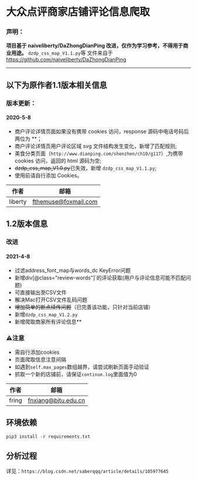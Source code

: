 # 大众点评商家店铺评论信息爬取

### 声明：

**项目基于 naiveliberty/DaZhongDianPing 改进，仅作为学习参考，不得用于商业用途。**
`dzdp_css_map_V1.1.py`等 文件来自于 https://github.com/naiveliberty/DaZhongDianPing

------

## 以下为原作者1.1版本相关信息
### 版本更新：

#### 2020-5-8

- 商户评论详情页面如果没有携带 cookies 访问，response 源码中电话号码后两位为 **；
- 商户评论详情页用户评论区域 svg 文件结构发生变化，新增了匹配规则;
- 美食分类页面（`http://www.dianping.com/shenzhen/ch10/g117`）,为携带 cookies 访问，返回的 html 源码为空;
- ~~dzdp_css_map_V1.0.py~~已失效，新增 `dzdp_css_map_V1.1.py`;
- 使用前请自行添加 Cookies。



| 作者    | 邮箱                 |
| ------- | -------------------- |
| liberty | fthemuse@foxmail.com |

##	1.2版本信息

### 改进

#### 2021-4-8

- 过滤address_font_map与words_dc  KeyError问题
- 新增div[@class="review-words"]`的评论获取(用户与评论信息可能不匹配问题)
- 可直接输出至CSV文件
- 解决Mac打开CSV文件乱码问题
- ~~增加简单的断点续传问题~~（已完善该功能，只针对当前店铺）
- 新增``dzdp_css_map_V1.2.py``
- 新增爬取商家所有评论信息**

### ⚠️注意

- 需自行添加cookies
- 页面爬取信息注意间隔
- 如遇到`self.max_pages`数组越界，请尝试刷新页面手动验证
- 抓取一个新的店铺前，请保证`continue.log`里面值为0

| 作者    | 邮箱                 |
| ------- | -------------------- |
| fring | fnxiang@bjtu.edu.cn |


## 环境依赖

```
pip3 install -r requirements.txt
```



## 分析过程

详见：`https://blog.csdn.net/saberqqq/article/details/105977645`